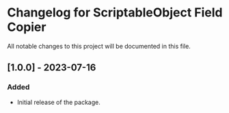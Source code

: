 # Changelog for ScriptableObject Field Copier

All notable changes to this project will be documented in this file.

## [1.0.0] - 2023-07-16

### Added

- Initial release of the package.